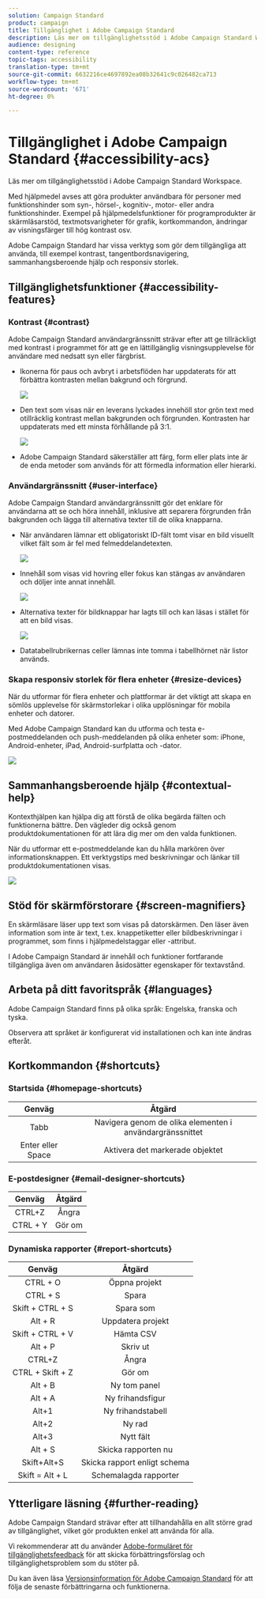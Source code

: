 ```yaml
---
solution: Campaign Standard
product: campaign
title: Tillgänglighet i Adobe Campaign Standard
description: Läs mer om tillgänglighetsstöd i Adobe Campaign Standard Workspace.
audience: designing
content-type: reference
topic-tags: accessibility
translation-type: tm+mt
source-git-commit: 6632216ce4697892ea08b32641c9c026482ca713
workflow-type: tm+mt
source-wordcount: '671'
ht-degree: 0%

---
```



# Tillgänglighet i Adobe Campaign Standard {#accessibility-acs}

Läs mer om tillgänglighetsstöd i Adobe Campaign Standard Workspace.

Med hjälpmedel avses att göra produkter användbara för personer med funktionshinder som syn-, hörsel-, kognitiv-, motor- eller andra funktionshinder. Exempel på hjälpmedelsfunktioner för programprodukter är skärmläsarstöd, textmotsvarigheter för grafik, kortkommandon, ändringar av visningsfärger till hög kontrast osv.

Adobe Campaign Standard har vissa verktyg som gör dem tillgängliga att använda, till exempel kontrast, tangentbordsnavigering, sammanhangsberoende hjälp och responsiv storlek.

## Tillgänglighetsfunktioner {#accessibility-features}

### Kontrast {#contrast}

Adobe Campaign Standard användargränssnitt strävar efter att ge tillräckligt med kontrast i programmet för att ge en lättillgänglig visningsupplevelse för användare med nedsatt syn eller färgbrist.

* Ikonerna för paus och avbryt i arbetsflöden har uppdaterats för att förbättra kontrasten mellan bakgrund och förgrund.

   ![](assets/accessibility_1.png)

* Den text som visas när en leverans lyckades innehöll stor grön text med otillräcklig kontrast mellan bakgrunden och förgrunden. Kontrasten har uppdaterats med ett minsta förhållande på 3:1.

   ![](assets/accessibility_2.png)

* Adobe Campaign Standard säkerställer att färg, form eller plats inte är de enda metoder som används för att förmedla information eller hierarki.

### Användargränssnitt {#user-interface}

Adobe Campaign Standard användargränssnitt gör det enklare för användarna att se och höra innehåll, inklusive att separera förgrunden från bakgrunden och lägga till alternativa texter till de olika knapparna.

* När användaren lämnar ett obligatoriskt ID-fält tomt visar en bild visuellt vilket fält som är fel med felmeddelandetexten.

   ![](assets/accessibility_3.png)

* Innehåll som visas vid hovring eller fokus kan stängas av användaren och döljer inte annat innehåll.

   ![](assets/accessibility_4.png)

* Alternativa texter för bildknappar har lagts till och kan läsas i stället för att en bild visas.

   ![](assets/accessibility_5.png)

* Datatabellrubrikernas celler lämnas inte tomma i tabellhörnet när listor används.

### Skapa responsiv storlek för flera enheter {#resize-devices}

När du utformar för flera enheter och plattformar är det viktigt att skapa en sömlös upplevelse för skärmstorlekar i olika upplösningar för mobila enheter och datorer.

Med Adobe Campaign Standard kan du utforma och testa e-postmeddelanden och push-meddelanden på olika enheter som: iPhone, Android-enheter, iPad, Android-surfplatta och -dator.

![](assets/accessibility_6.png)

## Sammanhangsberoende hjälp {#contextual-help}

Kontexthjälpen kan hjälpa dig att förstå de olika begärda fälten och funktionerna bättre. Den vägleder dig också genom produktdokumentationen för att lära dig mer om den valda funktionen.

När du utformar ett e-postmeddelande kan du hålla markören över informationsknappen. Ett verktygstips med beskrivningar och länkar till produktdokumentationen visas.

![](assets/accessibility_7.png)

## Stöd för skärmförstorare {#screen-magnifiers}

En skärmläsare läser upp text som visas på datorskärmen. Den läser även information som inte är text, t.ex. knappetiketter eller bildbeskrivningar i programmet, som finns i hjälpmedelstaggar eller -attribut.

I Adobe Campaign Standard är innehåll och funktioner fortfarande tillgängliga även om användaren åsidosätter egenskaper för textavstånd.

## Arbeta på ditt favoritspråk {#languages}

Adobe Campaign Standard finns på olika språk: Engelska, franska och tyska.

Observera att språket är konfigurerat vid installationen och kan inte ändras efteråt.

## Kortkommandon {#shortcuts}

### Startsida {#homepage-shortcuts}

| Genväg | Åtgärd |
|:-:|:-:|
| Tabb | Navigera genom de olika elementen i användargränssnittet |
| Enter eller Space | Aktivera det markerade objektet |

### E-postdesigner {#email-designer-shortcuts}

| Genväg | Åtgärd |
|:-:|:-:|
| CTRL+Z | Ångra |
| CTRL + Y | Gör om |

### Dynamiska rapporter {#report-shortcuts}

| Genväg | Åtgärd |
|:-:|:-:|
| CTRL + O | Öppna projekt |
| CTRL + S | Spara |
| Skift + CTRL + S | Spara som |
| Alt + R | Uppdatera projekt |
| Skift + CTRL + V | Hämta CSV |
| Alt + P | Skriv ut |
| CTRL+Z | Ångra |
| CTRL + Skift + Z | Gör om |
| Alt + B | Ny tom panel |
| Alt + A | Ny frihandsfigur |
| Alt+1 | Ny frihandstabell |
| Alt+2 | Ny rad |
| Alt+3 | Nytt fält |
| Alt + S | Skicka rapporten nu |
| Skift+Alt+S | Skicka rapport enligt schema |
| Skift = Alt + L | Schemalagda rapporter |

## Ytterligare läsning {#further-reading}

Adobe Campaign Standard strävar efter att tillhandahålla en allt större grad av tillgänglighet, vilket gör produkten enkel att använda för alla.

Vi rekommenderar att du använder [Adobe-formuläret för tillgänglighetsfeedback](https://www.adobe.com/accessibility/feedback.html) för att skicka förbättringsförslag och tillgänglighetsproblem som du stöter på.

Du kan även läsa [Versionsinformation för Adobe Campaign Standard](https://experienceleague.adobe.com/docs/campaign-standard/using/release-notes/release-notes.html?lang=en#release-notes) för att följa de senaste förbättringarna och funktionerna.